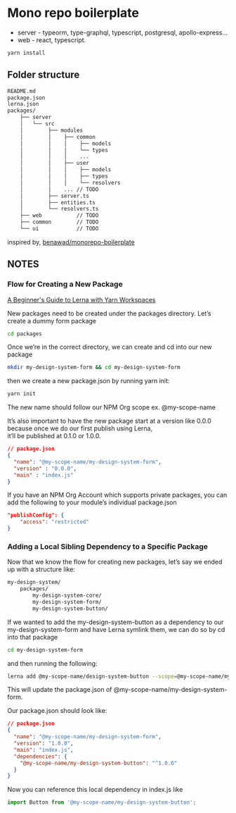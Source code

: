 # Mono repo boilerplate

* server - typeorm, type-graphql, typescript, postgresql, apollo-express...
* web - react, typescript.

```bash
yarn install
```

## Folder structure

```txt
README.md
package.json
lerna.json
packages/
    ├── server
    │   └── src
    │        ├── modules
    │        │    ├── common
    │        │    │    ├── models
    │        │    │    └── types
    │        │    │    ...
    │        │    ├── user
    │        │    │    ├── models
    │        │    │    ├── types
    │        │    │    └── resolvers
    │        │    ... // TODO
    │        ├── server.ts
    │        ├── entities.ts
    │        └── resolvers.ts
    ├── web           // TODO
    ├── common        // TODO
    └── ui            // TODO

```

inspired by, [benawad/monorepo-boilerplate](https://github.com/benawad/monorepo-boilerplate/tree/master/packages)

## NOTES

### Flow for Creating a New Package

[A Beginner's Guide to Lerna with Yarn Workspaces](https://medium.com/@jsilvax/a-workflow-guide-for-lerna-with-yarn-workspaces-60f97481149d)

New packages need to be created under the packages directory. Let’s create a dummy form package

```bash
cd packages
```

Once we’re in the correct directory, we can create and cd into our new package

```bash
mkdir my-design-system-form && cd my-design-system-form
```

then we create a new package.json by running yarn init:

```bash
yarn init
```

The new name should follow our NPM Org scope ex. @my-scope-name

It’s also important to have the new package start at a version like 0.0.0  
because once we do our first publish using Lerna,  
it’ll be published at 0.1.0 or 1.0.0.

```json
// package.json
{
  "name": "@my-scope-name/my-design-system-form",
  "version" : "0.0.0",
  "main" : "index.js"
}
```

If you have an NPM Org Account which supports private packages, you can add the following to your module’s individual package.json

```json
"publishConfig": {
    "access": "restricted"
}
```

### Adding a Local Sibling Dependency to a Specific Package

Now that we know the flow for creating new packages, let’s say we ended up with a structure like:

```txt
my-design-system/
    packages/
        my-design-system-core/
        my-design-system-form/
        my-design-system-button/
```

If we wanted to add the my-design-system-button as a dependency to our my-design-system-form and have Lerna symlink them, we can do so by cd into that package

```bash
cd my-design-system-form
```

and then running the following:

```bash
lerna add @my-scope-name/design-system-button --scope=@my-scope-name/my-design-system-form
```

This will update the package.json of @my-scope-name/my-design-system-form.

Our package.json should look like:

```json
// package.json
{
  "name": "@my-scope-name/my-design-system-form",
  "version": "1.0.0",
  "main": "index.js",
  "dependencies": {
    "@my-scope-name/my-design-system-button": "^1.0.0"
  }
}
```

Now you can reference this local dependency in index.js like

```javascript
import Button from '@my-scope-name/my-design-system-button';
```
